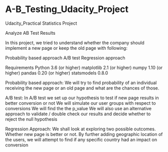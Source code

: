 # A-B_Testing_Udacity_Project
Udacity_Practical Statistics Project

Analyze AB Test Results

In this project, we tried to understand whether the company should implement a new page or keep the old page with following:

Probability based approach
A/B test
Regression approach

Requirements
Python 3.6 (or higher)
matplotlib 2.1 (or higher)
numpy 1.10 (or higher)
pandas 0.20 (or higher) 
statsmodels 0.8.0

Probability based approach:
We will try to find probability of an individual receiving the new page or an old page and what are the chances of those.

A/B test:
In A/B test we set up our hypothesis to test if new page results in better conversion or not
We will simulate our user groups with respect to conversions
We will find the the p_value
We will also use an alternative approach to validate / double check our results and decide whether to reject the null hypothesis

Regression Approach:
We shall look at exploring two possible outcomes. Whether new page is better or not.
By further adding geographic location of the users, we will attempt to find if any specific country had an impact on conversion
